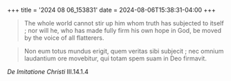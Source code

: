 +++
title = '2024 08 06_153831'
date = 2024-08-06T15:38:31-04:00
+++

> The whole world cannot stir up him whom truth has subjected to itself ; nor will he, who has made fully firm his own hope in God, be moved by the voice of all flatterers.

> Non eum totus mundus erigit, quem veritas sibi subjecit ; nec omnium laudantium ore movebitur, qui totam spem suam in Deo firmavit.

_De Imitatione Christi_ III.14.1.4